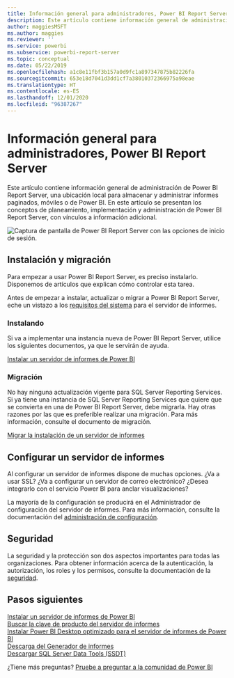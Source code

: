 ```yaml
---
title: Información general para administradores, Power BI Report Server
description: Este artículo contiene información general de administración de Power BI Report Server, una ubicación local para almacenar y administrar informes paginados, móviles o de Power BI.
author: maggiesMSFT
ms.author: maggies
ms.reviewer: ''
ms.service: powerbi
ms.subservice: powerbi-report-server
ms.topic: conceptual
ms.date: 05/22/2019
ms.openlocfilehash: a1c8e11fbf3b157a0d9fc1a897347875b82226fa
ms.sourcegitcommit: 653e18d7041d3dd1cf7a38010372366975a98eae
ms.translationtype: HT
ms.contentlocale: es-ES
ms.lasthandoff: 12/01/2020
ms.locfileid: "96387267"
---
```

# <a name="admin-overview-power-bi-report-server"></a>Información general para administradores, Power BI Report Server
Este artículo contiene información general de administración de Power BI Report Server, una ubicación local para almacenar y administrar informes paginados, móviles o de Power BI. En este artículo se presentan los conceptos de planeamiento, implementación y administración de Power BI Report Server, con vínculos a información adicional.

![Captura de pantalla de Power BI Report Server con las opciones de inicio de sesión.](media/admin-handbook-overview/admin-handbook.png)
 
## <a name="installing-and-migration"></a>Instalación y migración
Para empezar a usar Power BI Report Server, es preciso instalarlo. Disponemos de artículos que explican cómo controlar esta tarea.

Antes de empezar a instalar, actualizar o migrar a Power BI Report Server, eche un vistazo a los [requisitos del sistema](system-requirements.md) para el servidor de informes.

### <a name="installing"></a>Instalando
Si va a implementar una instancia nueva de Power BI Report Server, utilice los siguientes documentos, ya que le servirán de ayuda. 

[Instalar un servidor de informes de Power BI](install-report-server.md)

### <a name="migration"></a>Migración
No hay ninguna actualización vigente para SQL Server Reporting Services. Si ya tiene una instancia de SQL Server Reporting Services que quiere que se convierta en una de Power BI Report Server, debe migrarla. Hay otras razones por las que es preferible realizar una migración. Para más información, consulte el documento de migración.

[Migrar la instalación de un servidor de informes](migrate-report-server.md)

## <a name="configuring-your-report-server"></a>Configurar un servidor de informes
Al configurar un servidor de informes dispone de muchas opciones. ¿Va a usar SSL? ¿Va a configurar un servidor de correo electrónico? ¿Desea integrarlo con el servicio Power BI para anclar visualizaciones?

La mayoría de la configuración se producirá en el Administrador de configuración del servidor de informes. Para más información, consulte la documentación del [administración de configuración](/sql/reporting-services/install-windows/reporting-services-configuration-manager-native-mode).

## <a name="security"></a>Seguridad
La seguridad y la protección son dos aspectos importantes para todas las organizaciones. Para obtener información acerca de la autenticación, la autorización, los roles y los permisos, consulte la documentación de la [seguridad](/sql/reporting-services/security/reporting-services-security-and-protection).

## <a name="next-steps"></a>Pasos siguientes
[Instalar un servidor de informes de Power BI](install-report-server.md)  
[Buscar la clave de producto del servidor de informes](find-product-key.md)  
[Instalar Power BI Desktop optimizado para el servidor de informes de Power BI](install-powerbi-desktop.md)  
[Descarga del Generador de informes](https://www.microsoft.com/download/details.aspx?id=53613)  
[Descargar SQL Server Data Tools (SSDT)](/sql/ssdt/download-sql-server-data-tools-ssdt)

¿Tiene más preguntas? [Pruebe a preguntar a la comunidad de Power BI](https://community.powerbi.com/)